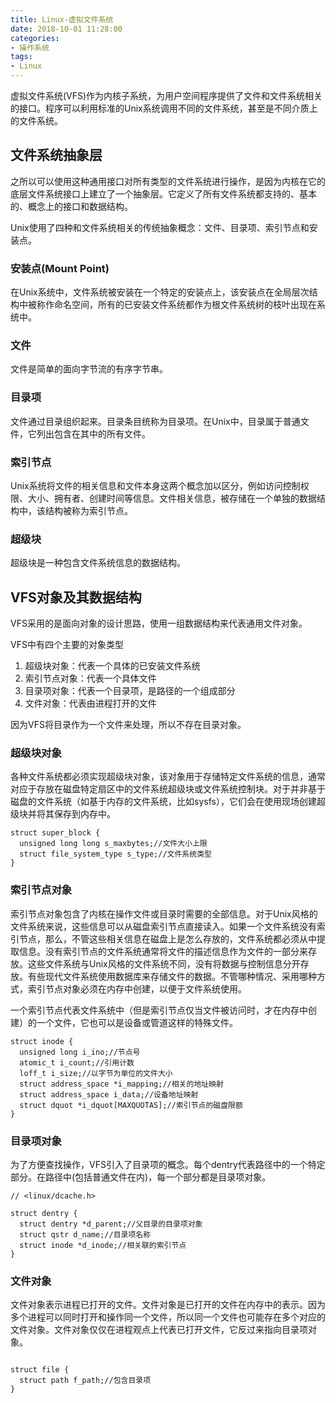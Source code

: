 ```yaml
---
title: Linux-虚拟文件系统
date: 2018-10-01 11:28:00
categories:
- 操作系统
tags:
- Linux
---
```

虚拟文件系统(VFS)作为内核子系统，为用户空间程序提供了文件和文件系统相关的接口。程序可以利用标准的Unix系统调用不同的文件系统，甚至是不同介质上的文件系统。

## 文件系统抽象层

之所以可以使用这种通用接口对所有类型的文件系统进行操作，是因为内核在它的底层文件系统接口上建立了一个抽象层。它定义了所有文件系统都支持的、基本的、概念上的接口和数据结构。

Unix使用了四种和文件系统相关的传统抽象概念：文件、目录项、索引节点和安装点。

### 安装点(Mount Point)

在Unix系统中，文件系统被安装在一个特定的安装点上，该安装点在全局层次结构中被称作命名空间，所有的已安装文件系统都作为根文件系统树的枝叶出现在系统中。

### 文件

文件是简单的面向字节流的有序字节串。

### 目录项

文件通过目录组织起来。目录条目统称为目录项。在Unix中，目录属于普通文件，它列出包含在其中的所有文件。

### 索引节点

Unix系统将文件的相关信息和文件本身这两个概念加以区分，例如访问控制权限、大小、拥有者、创建时间等信息。文件相关信息，被存储在一个单独的数据结构中，该结构被称为索引节点。

### 超级块

超级块是一种包含文件系统信息的数据结构。

## VFS对象及其数据结构

VFS采用的是面向对象的设计思路，使用一组数据结构来代表通用文件对象。

VFS中有四个主要的对象类型

1. 超级块对象：代表一个具体的已安装文件系统
2. 索引节点对象：代表一个具体文件
3. 目录项对象：代表一个目录项，是路径的一个组成部分
4. 文件对象：代表由进程打开的文件

因为VFS将目录作为一个文件来处理，所以不存在目录对象。

### 超级块对象

各种文件系统都必须实现超级块对象，该对象用于存储特定文件系统的信息，通常对应于存放在磁盘特定扇区中的文件系统超级块或文件系统控制块。对于并非基于磁盘的文件系统（如基于内存的文件系统，比如sysfs），它们会在使用现场创建超级块并将其保存到内存中。

```
struct super_block {
  unsigned long long s_maxbytes;//文件大小上限
  struct file_system_type s_type;//文件系统类型
}
```

### 索引节点对象

索引节点对象包含了内核在操作文件或目录时需要的全部信息。对于Unix风格的文件系统来说，这些信息可以从磁盘索引节点直接读入。如果一个文件系统没有索引节点，那么，不管这些相关信息在磁盘上是怎么存放的，文件系统都必须从中提取信息。没有索引节点的文件系统通常将文件的描述信息作为文件的一部分来存放。这些文件系统与Unix风格的文件系统不同，没有将数据与控制信息分开存放。有些现代文件系统使用数据库来存储文件的数据。不管哪种情况、采用哪种方式，索引节点对象必须在内存中创建，以便于文件系统使用。

一个索引节点代表文件系统中（但是索引节点仅当文件被访问时，才在内存中创建）的一个文件，它也可以是设备或管道这样的特殊文件。

```
struct inode {
  unsigned long i_ino;//节点号
  atomic_t i_count;//引用计数
  loff_t i_size;//以字节为单位的文件大小
  struct address_space *i_mapping;//相关的地址映射
  struct address_space i_data;//设备地址映射
  struct dquot *i_dquot[MAXQUOTAS];//索引节点的磁盘限额
}
```

### 目录项对象

为了方便查找操作，VFS引入了目录项的概念。每个dentry代表路径中的一个特定部分。在路径中(包括普通文件在内)，每一个部分都是目录项对象。
```
// <linux/dcache.h>

struct dentry {
  struct dentry *d_parent;//父目录的目录项对象
  struct qstr d_name;//目录项名称
  struct inode *d_inode;//相关联的索引节点
}
```

### 文件对象

文件对象表示进程已打开的文件。文件对象是已打开的文件在内存中的表示。因为多个进程可以同时打开和操作同一个文件，所以同一个文件也可能存在多个对应的文件对象。文件对象仅仅在进程观点上代表已打开文件，它反过来指向目录项对象。

```

struct file {
  struct path f_path;//包含目录项
}
```